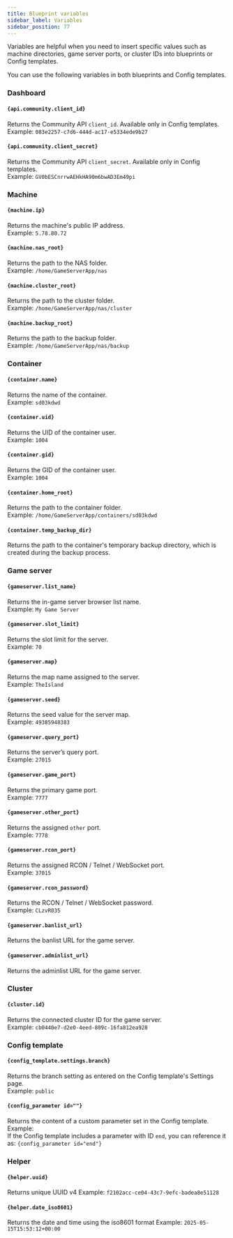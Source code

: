 ```yaml
---
title: Blueprint variables
sidebar_label: Variables
sidebar_position: 77
---
```


Variables are helpful when you need to insert specific values such as machine directories, game server ports, or cluster IDs into blueprints or Config templates.

You can use the following variables in both blueprints and Config templates.

### Dashboard

#### `{api.community.client_id}`

Returns the Community API `client_id`. Available only in Config templates.  
Example: `083e2257-c7d6-444d-ac17-e5334ede9b27`

#### `{api.community.client_secret}`

Returns the Community API `client_secret`. Available only in Config templates.  
Example: `GV0bESCnrrwAEHkHA90m6bwAD3Em49pi`

### Machine

#### `{machine.ip}`

Returns the machine's public IP address.  
Example: `5.78.80.72`

#### `{machine.nas_root}`

Returns the path to the NAS folder.  
Example: `/home/GameServerApp/nas`

#### `{machine.cluster_root}`

Returns the path to the cluster folder.  
Example: `/home/GameServerApp/nas/cluster`

#### `{machine.backup_root}`

Returns the path to the backup folder.  
Example: `/home/GameServerApp/nas/backup`

### Container

#### `{container.name}`

Returns the name of the container.  
Example: `sd03kdwd`

#### `{container.uid}`

Returns the UID of the container user.  
Example: `1004`

#### `{container.gid}`

Returns the GID of the container user.  
Example: `1004`

#### `{container.home_root}`

Returns the path to the container folder.  
Example: `/home/GameServerApp/containers/sd03kdwd`

#### `{container.temp_backup_dir}`

Returns the path to the container's temporary backup directory, which is created during the backup process.

### Game server

#### `{gameserver.list_name}`

Returns the in-game server browser list name.  
Example: `My Game Server`

#### `{gameserver.slot_limit}`

Returns the slot limit for the server.  
Example: `70`

#### `{gameserver.map}`

Returns the map name assigned to the server.  
Example: `TheIsland`

#### `{gameserver.seed}`

Returns the seed value for the server map.  
Example: `49385948383`

#### `{gameserver.query_port}`

Returns the server’s query port.  
Example: `27015`

#### `{gameserver.game_port}`

Returns the primary game port.  
Example: `7777`

#### `{gameserver.other_port}`

Returns the assigned `other` port.  
Example: `7778`

#### `{gameserver.rcon_port}`

Returns the assigned RCON / Telnet / WebSocket port.  
Example: `37015`

#### `{gameserver.rcon_password}`

Returns the RCON / Telnet / WebSocket password.  
Example: `CLzvR035`

#### `{gameserver.banlist_url}`

Returns the banlist URL for the game server.

#### `{gameserver.adminlist_url}`

Returns the adminlist URL for the game server.

### Cluster

#### `{cluster.id}`

Returns the connected cluster ID for the game server.  
Example: `cb0440e7-d2e0-4eed-809c-16fa812ea928`

### Config template

#### `{config_template.settings.branch}`

Returns the branch setting as entered on the Config template's Settings page.  
Example: `public`

#### `{config_parameter id=""}`

Returns the content of a custom parameter set in the Config template.  
Example:  
If the Config template includes a parameter with ID `end`, you can reference it as: `{config_parameter id="end"}
`

### Helper

#### `{helper.uuid}`

Returns unique UUID v4
Example: `f2102acc-ce04-43c7-9efc-badea8e51128`

#### `{helper.date_iso8601}`

Returns the date and time using the iso8601 format
Example: `2025-05-15T15:53:12+00:00`
